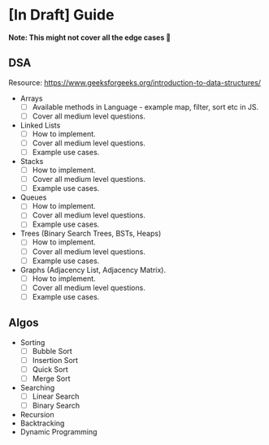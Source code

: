 # [In Draft] Guide
**Note: This might not cover all the edge cases 🙏** 

## DSA
Resource: https://www.geeksforgeeks.org/introduction-to-data-structures/
- Arrays
    - [ ] Available methods in Language - example map, filter, sort etc in JS.
    - [ ] Cover all medium level questions.
- Linked Lists
    - [ ] How to implement.
    - [ ] Cover all medium level questions.
    - [ ] Example use cases.
- Stacks
    - [ ] How to implement.
    - [ ] Cover all medium level questions.
    - [ ] Example use cases.
- Queues
  - [ ] How to implement.
  - [ ] Cover all medium level questions.
  - [ ] Example use cases.
- Trees (Binary Search Trees, BSTs, Heaps)
  - [ ] How to implement.
  - [ ] Cover all medium level questions.
  - [ ] Example use cases.
- Graphs (Adjacency List, Adjacency Matrix).
  - [ ] How to implement.
  - [ ] Cover all medium level questions.
  - [ ] Example use cases.
 
## Algos
- Sorting
  - [ ] Bubble Sort
  - [ ] Insertion Sort
  - [ ] Quick Sort
  - [ ] Merge Sort
- Searching
  - [ ] Linear Search
  - [ ] Binary Search
- Recursion
- Backtracking
- Dynamic Programming

